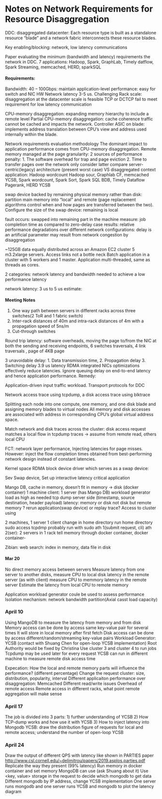 # Notes on Network Requirements for Resource Disaggregation
   
DDC: disaggregated datacenter: Each resource type is built as a standalone resource “blade” and a network fabric interconnects these resource blades. 

Key enabling/blocking: network, low latency communications

Paper evaluating the minimum (bandwidth and latency) requirements the network in DDC.
7 applications: Hadoop, Spark, GraphLab, Timely datflow, Spark Streaming, memcached, HERD, sparkSQL

#### Requirements: 
Bandwidth: 40 – 100Gbps: maintain application-level performance: easy for switch and NIC HW
Network latency 3-5 us. Challenging 
Rack scale: disaggregation at the datacenter scale is feasible
TCP or DCTCP fail to meet requirement for low latency communication

CPU-memory disaggregation: expanding memory hierarchy to include a remote level
Partial CPU-memory disaggregation:  cache coherence traffic cannot be cached and impacts the network. Controller ASIC on blade: implements address translation between CPU’s view and address used internally within the blade. 

Network requirements evaluation methodology
The dominant impact to application performance comes from CPU-memory disaggregation.
Remote memory managed at the page granularity:
2 sources of performance penalty: 1. The software overhead for trap and page eviction 2. Time to transfer pages over the network only consider latter
compare server-centric(legacy) architecture (present worst case) VS disaggregated context 
application: Hadoop wordcount Hadoop sour, Graphlab CF, memcached YCSB, Spark wordcount, Spark Sort, Spark SQL BDB, Timely Dataflow Pagerank, HERD YCSB

swap device backed by remaining physical memory rather than disk: partition main memory into “local” and remote (page replacement algorithms control when and how pages are transferred between the two). Configure the size of the swap device: remaining is local

fault occurs: swapped into remaining part in the machine
measure: job completion time as compared to zero-delay case
results: relative performance degradations over different network configurations: delay is an artificial parameter may result from network congestion by disaggregation

~125GB data equally distributed across an Amazon EC2 cluster 5 m3.2xlarge servers.
Access links not a bottle neck
Batch application in a cluster with 5 workers and 1 master. Application multi-threaded, same as threads as cores.

2 categories: network latency and bandwidth needed to achieve a low performance latency

network latency: 3 us to 5 us
estimate:

#### Meeting Notes

1.   One way path between servers in different racks across three switches(2 ToR and 1 fabric switch)
2.   Inter-rack distances of 40m and intra-rack distances of 4m with a propagation speed of 5ns/m
3.   Cut-through switches

Round trip latency: software overheads, moving the page to/from the NIC at both the sending and receiving endpoints, 6 switches traversals, 4 link traversals , page of 4KB page

3 unavoidable delay: 1. Data transmission time, 2. Propagation delay 3. Switching delay
3.9	      us latency 
RDMA integrated NICs optimizations effectively reduce latencies.
Ignore queuing delay on end-to-end latency and hence application performance. Remedy:

Application-driven input traffic workload. 
Transport protocols for DDC

Network access trace using tcpdump, a disk access trace using blktrace

Splitting each node into one compute, one memory, and one disk blade and assigning memory blades to virtual nodes
All memory and disk accesses are associated with address in corresponding CPU’s global virtual address space.

Match network and disk traces across the cluster: disk access request matches a local flow in tcpdump traces -> assume from remote read, others local CPU

FCT: network layer performance, 
Injecting latencies for page misses.
However: inject the flow completion times obtained from best-performing network design instead of constant latencies. 

Kernel space RDMA block device driver which serves as a swap device:

Sev
Swap device, 
Set up interactive latency critical application

Mango DB, cache in memory, doesn’t fit in memory -> disk (docker container)
1 machine client: 1 server (has Mango DB) workload generator 
load as high as needed
tcp dump server side (timestamp, source destination, header payload) latency: memory or disk
not disk but remote memory
? rerun application(swap device) or replay trace?
Access to cluster using

2 machines, 1 server 1 client
change in home directory run home directory
sudo access 
tcpdmp probably run with sudo
ath 1(submit request, cli) ath 2(ser): 2 servers in 1 rack
tell memory through docker container, docker container- 

Zibian: web search: index in memory, data file in disk

#### Mar 20
No direct memory access between servers
Measure latency from one server to another disks,
measure CPU to local disk latency in the remote server (as with client)
measure CPU to memmory latency in the remote server
Estimate the latency from local CPU to remote memory

Application workload generator coule be used to assess performance
Isolation mechanism: network bandwidth partition(Axial casst load capacity) 

### April 10 
Using MangoDB to measure the latency from memory and from disk
Memory access can be done by access same key-value pair for several times
It will store in local memory after first fetch
Disk access can be done by access different/random/streaming key-value pairs 
Workload Generator: YCSB (contact with Shuang Chen for open-loop YCSB implementation)
Root Authority would be fixed by Christina
Use cluster 3 and cluster 4 to run jobs
Tcpdump may be used later for every request 
YCSB can run in different machine to measure remote disk access time

Expecation: 
How the local and remote memory parts will influence the performance? (different percentage)
Change the request cluster: size, distribution, popularity, interval
Different applicaiton performance over disaggregation: Memcached
Different read/write issues
Overhead of remote access 
Remote access in different racks, what point remote aggregation will make sense

### April 17
The job is divided into 3 parts: 1) further understanding of YCSB 2) How TCP-dump works and how 
use it with YCSB 3) How to inject latency into Mongodb
YCSB: draw the distribution figure of requests for local and remote access; understand the number
of open-loop YCSB

### April 24
Draw the output of different QPS with latency like shown in PARTIES paper
http://www.csl.cornell.edu/~delimitrou/papers/2019.asplos.parties.pdf
Replicate the way they present (99% latency)
Run memory in docker container and set memory MongoDB can use (ask Shuang about it)
Use <key, value> storage in the request to decide which mongodb to get data
Different mongodb by IP address, change YCSB implementation 
One server runs mongodb and one server runs YCSB and mongodb to plot the latency diagram
